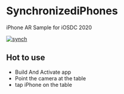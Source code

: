 # SynchronizediPhones
iPhone AR Sample for iOSDC 2020

[![synch](https://img.youtube.com/vi/ka4dRsgbG0M/0.jpg)](https://www.youtube.com/watch?v=ka4dRsgbG0M)

## Hot to use
* Build And Activate app
* Point the camera at the table
* tap iPhone on the table

